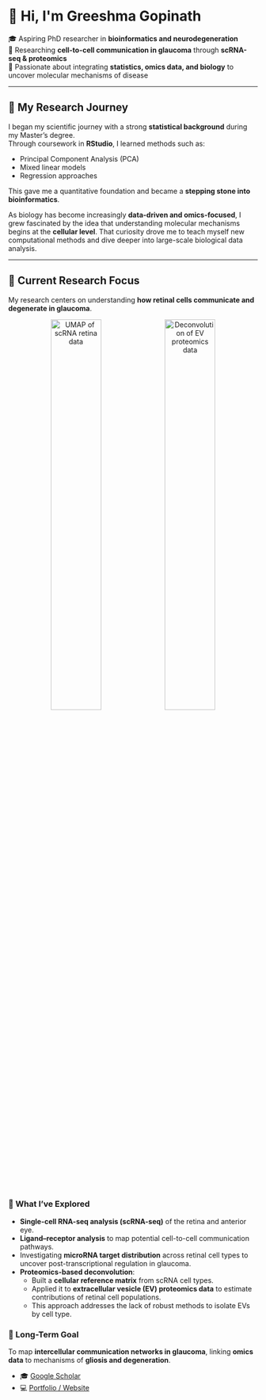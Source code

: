# 👋 Hi, I'm Greeshma Gopinath  

🎓 Aspiring PhD researcher in **bioinformatics and neurodegeneration**  
🔬 Researching **cell-to-cell communication in glaucoma** through **scRNA-seq & proteomics**  
🌱 Passionate about integrating **statistics, omics data, and biology** to uncover molecular mechanisms of disease  

---

## 📘 My Research Journey  

I began my scientific journey with a strong **statistical background** during my Master’s degree.  
Through coursework in **RStudio**, I learned methods such as:  
- Principal Component Analysis (PCA)  
- Mixed linear models  
- Regression approaches  

This gave me a quantitative foundation and became a **stepping stone into bioinformatics**.  

As biology has become increasingly **data-driven and omics-focused**, I grew fascinated by the idea that understanding molecular mechanisms begins at the **cellular level**. That curiosity drove me to teach myself new computational methods and dive deeper into large-scale biological data analysis.  

---

## 🔬 Current Research Focus  

My research centers on understanding **how retinal cells communicate and degenerate in glaucoma**.  

<p align="center">
  <img src="figures/umap_retina.png" alt="UMAP of scRNA retina data" width="45%"/>
  <img src="figures/deconv_ev.png" alt="Deconvolution of EV proteomics data" width="45%"/>
</p>

### 🧬 What I’ve Explored
- **Single-cell RNA-seq analysis (scRNA-seq)** of the retina and anterior eye.  
- **Ligand–receptor analysis** to map potential cell-to-cell communication pathways.  
- Investigating **microRNA target distribution** across retinal cell types to uncover post-transcriptional regulation in glaucoma.  
- **Proteomics-based deconvolution**:  
  - Built a **cellular reference matrix** from scRNA cell types.  
  - Applied it to **extracellular vesicle (EV) proteomics data** to estimate contributions of retinal cell populations.  
  - This approach addresses the lack of robust methods to isolate EVs by cell type.  

### 🎯 Long-Term Goal
To map **intercellular communication networks in glaucoma**, linking **omics data** to mechanisms of **gliosis and degeneration**.  

- 🎓 [Google Scholar](https://scholar.google.com/citations?user=XXXX)  
- 💻 [Portfolio / Website](https://yourwebsite.com)  
